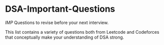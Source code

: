 # DSA-Important-Questions
*IMP* Questions to revise before your next interview. 

This list contains a variety of questions both from Leetcode and Codeforces that conceptually make your understanding of DSA strong.
